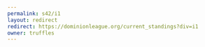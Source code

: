 ```yaml
---
permalink: s42/i1
layout: redirect
redirect: https://dominionleague.org/current_standings?div=i1
owner: truffles
---
```

